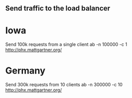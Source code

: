 ## Send traffic to the load balancer

# Iowa 
Send 100k requests from a single client
ab -n 100000 -c 1 http://phx.mattgartner.org/

# Germany
Send 300k requests from 10 clients
ab -n 300000 -c 10 http://phx.mattgartner.org/
